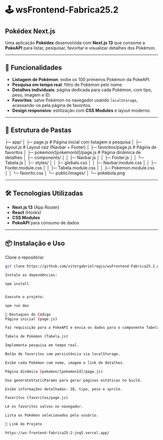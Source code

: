 # 🕹️ wsFrontend-Fabrica25.2  
## Pokédex Next.js  

Uma aplicação **Pokédex** desenvolvida com **Next.js 13** que consome a **PokeAPI** para listar, pesquisar, favoritar e visualizar detalhes dos Pokémon.

---

## 🚀 Funcionalidades
- **Listagem de Pokémon**: exibe os 100 primeiros Pokémon da PokeAPI.  
- **Pesquisa em tempo real**: filtro de Pokémon pelo nome.  
- **Detalhes individuais**: página dedicada para cada Pokémon, com tipo, peso, imagem e ID.  
- **Favoritos**: salve Pokémon no navegador usando `localStorage`, acessando-os pela página de favoritos.  
- **Design responsivo**: estilização com **CSS Modules** e layout moderno.  

---

## 📂 Estrutura de Pastas
├─ app/
│ ├─ page.js # Página inicial com listagem e pesquisa
│ ├─ layout.js # Layout raiz (Navbar + Footer)
│ ├─ favoritos/page.js # Página de favoritos
│ ├─ pokemon/[pokemonId]/page.js # Página dinâmica de detalhes
│ ├─ components/
│ │ ├─ Navbar.js
│ │ ├─ Footer.js
│ │ └─ Tabela.js
│ ├─ styles/
│ │ ├─ globals.css
│ │ ├─ Navbar.module.css
│ │ ├─ Footer.module.css
│ │ ├─ Tabela.module.css
│ │ ├─ Pokemon.module.css
│ │ └─ favorito.css
│ └─ public/images/
│ └─ pokebola.png

---

## 🛠️ Tecnologias Utilizadas
- **Next.js 13** (App Router)  
- **React** (Hooks)  
- **CSS Modules**  
- **PokeAPI** para consumo de dados  

---

## 📦 Instalação e Uso

Clone o repositório:
```bash
git clone https://github.com/vitorgabrielregis/wsFrontend-Fabrica25.2.git

Instale as dependências:

npm install


Execute o projeto:

npm run dev

🌟 Destaques do Código
Página inicial (page.js)

Faz requisição para a PokeAPI e envia os dados para o componente Tabela.

Tabela de Pokémon (Tabela.js)

Implementa pesquisa em tempo real.

Botão de favoritos com persistência via localStorage.

Exibe cada Pokémon com nome, imagem e link de detalhes.

Página dinâmica (pokemon/[pokemonId]/page.js)

Usa generateStaticParams para gerar páginas estáticas no build.

Exibe informações detalhadas: ID, tipo, peso e sprite.

Favoritos (favoritos/page.js)

Lê os favoritos salvos no navegador.

Lista os Pokémon selecionados pelo usuário.

🔗 Link do Projeto

https://ws-frontend-fabrica25-2-jnq5.vercel.app/

